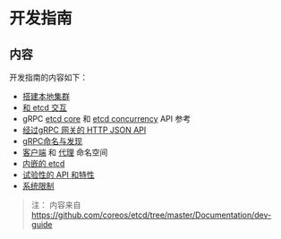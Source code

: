 # 开发指南

## 内容

开发指南的内容如下：

- [搭建本地集群](local_cluster.md)
- [和 etcd 交互](interacting_v3.md)
- gRPC [etcd core](api_reference_v3.md) 和 [etcd concurrency](api_concurrency_reference_v3.md) API 参考
- [经过gRPC 网关的 HTTP JSON API](api_grpc_gateway.md)
- [gRPC命名与发现](grpc_naming.md)
- [客户端](https://godoc.org/github.com/coreos/etcd/clientv3/namespace) 和 [代理](https://github.com/coreos/etcd/blob/master/Documentation/op-guide/grpc_proxy.md#namespacing) 命名空间
- [内嵌的 etcd](https://godoc.org/github.com/coreos/etcd/embed)
- [试验性的 API 和特性](experimental_apis.md)
- [系统限制](limit.md)

> 注： 内容来自  https://github.com/coreos/etcd/tree/master/Documentation/dev-guide
